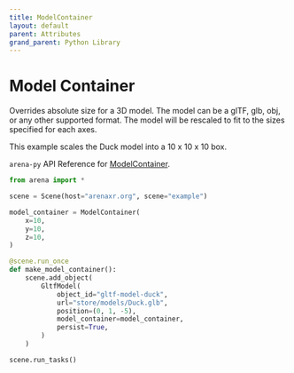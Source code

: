 ```yaml
---
title: ModelContainer
layout: default
parent: Attributes
grand_parent: Python Library
---
```


# Model Container

Overrides absolute size for a 3D model. The model can be a glTF, glb, obj, or any other supported format. The model will be rescaled to fit to the sizes specified for each axes.

This example scales the Duck model into a 10 x 10 x 10 box.

`arena-py` API Reference for [ModelContainer](/content/python-api/attributes/model_container).

```python
from arena import *

scene = Scene(host="arenaxr.org", scene="example")

model_container = ModelContainer(
    x=10,
    y=10,
    z=10,
)

@scene.run_once
def make_model_container():
    scene.add_object(
        GltfModel(
            object_id="gltf-model-duck",
            url="store/models/Duck.glb",
            position=(0, 1, -5),
            model_container=model_container,
            persist=True,
        )
    )

scene.run_tasks()
```
